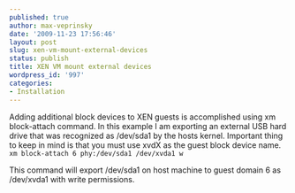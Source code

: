 ```yaml
---
published: true
author: max-veprinsky
date: '2009-11-23 17:56:46'
layout: post
slug: xen-vm-mount-external-devices
status: publish
title: XEN VM mount external devices
wordpress_id: '997'
categories:
- Installation
---
```


Adding additional block devices to XEN guests is accomplished using xm block-attach command. In this example I am exporting an external USB hard drive that was recognized as /dev/sda1 by the hosts kernel. Important thing to keep in mind is that you must use xvdX as the guest block device name. 
`xm block-attach 6 phy:/dev/sda1 /dev/xvda1 w`

This command will export /dev/sda1 on host machine to guest domain 6 as /dev/xvda1 with write permissions.

